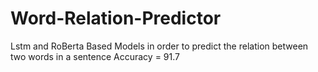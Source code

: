 # Word-Relation-Predictor
Lstm and RoBerta Based Models in order to predict the relation between two words in a sentence
Accuracy = 91.7
